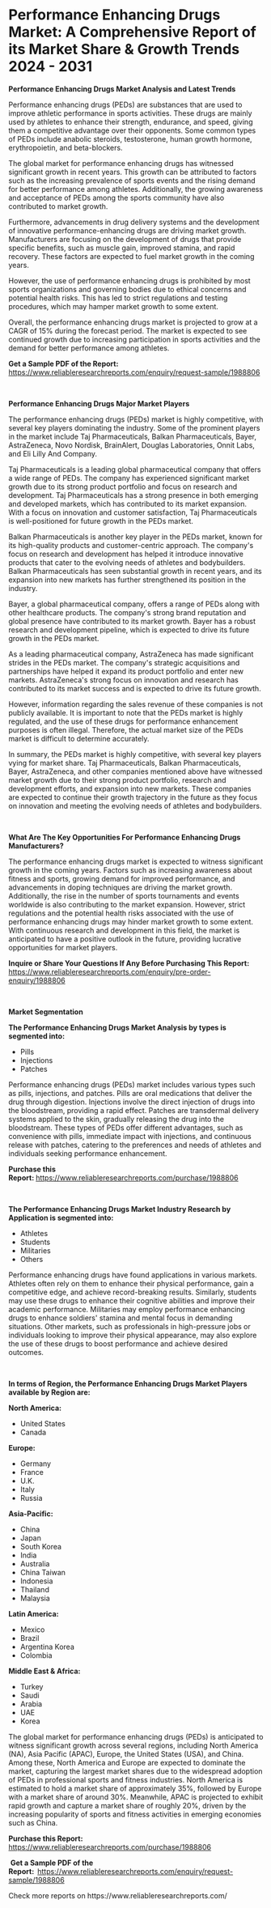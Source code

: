 <p><h1>Performance Enhancing Drugs Market: A Comprehensive Report of its Market Share & Growth Trends 2024 - 2031</h1></p><p><strong>Performance Enhancing Drugs Market Analysis and Latest Trends</strong></p>
<p><p>Performance enhancing drugs (PEDs) are substances that are used to improve athletic performance in sports activities. These drugs are mainly used by athletes to enhance their strength, endurance, and speed, giving them a competitive advantage over their opponents. Some common types of PEDs include anabolic steroids, testosterone, human growth hormone, erythropoietin, and beta-blockers.</p><p>The global market for performance enhancing drugs has witnessed significant growth in recent years. This growth can be attributed to factors such as the increasing prevalence of sports events and the rising demand for better performance among athletes. Additionally, the growing awareness and acceptance of PEDs among the sports community have also contributed to market growth.</p><p>Furthermore, advancements in drug delivery systems and the development of innovative performance-enhancing drugs are driving market growth. Manufacturers are focusing on the development of drugs that provide specific benefits, such as muscle gain, improved stamina, and rapid recovery. These factors are expected to fuel market growth in the coming years.</p><p>However, the use of performance enhancing drugs is prohibited by most sports organizations and governing bodies due to ethical concerns and potential health risks. This has led to strict regulations and testing procedures, which may hamper market growth to some extent.</p><p>Overall, the performance enhancing drugs market is projected to grow at a CAGR of 15% during the forecast period. The market is expected to see continued growth due to increasing participation in sports activities and the demand for better performance among athletes.</p></p>
<p><strong>Get a Sample PDF of the Report:&nbsp;</strong> <a href="https://www.reliableresearchreports.com/enquiry/request-sample/1988806">https://www.reliableresearchreports.com/enquiry/request-sample/1988806</a></p>
<p>&nbsp;</p>
<p><strong>Performance Enhancing Drugs Major Market Players</strong></p>
<p><p>The performance enhancing drugs (PEDs) market is highly competitive, with several key players dominating the industry. Some of the prominent players in the market include Taj Pharmaceuticals, Balkan Pharmaceuticals, Bayer, AstraZeneca, Novo Nordisk, BrainAlert, Douglas Laboratories, Onnit Labs, and Eli Lilly And Company.</p><p>Taj Pharmaceuticals is a leading global pharmaceutical company that offers a wide range of PEDs. The company has experienced significant market growth due to its strong product portfolio and focus on research and development. Taj Pharmaceuticals has a strong presence in both emerging and developed markets, which has contributed to its market expansion. With a focus on innovation and customer satisfaction, Taj Pharmaceuticals is well-positioned for future growth in the PEDs market.</p><p>Balkan Pharmaceuticals is another key player in the PEDs market, known for its high-quality products and customer-centric approach. The company's focus on research and development has helped it introduce innovative products that cater to the evolving needs of athletes and bodybuilders. Balkan Pharmaceuticals has seen substantial growth in recent years, and its expansion into new markets has further strengthened its position in the industry.</p><p>Bayer, a global pharmaceutical company, offers a range of PEDs along with other healthcare products. The company's strong brand reputation and global presence have contributed to its market growth. Bayer has a robust research and development pipeline, which is expected to drive its future growth in the PEDs market.</p><p>As a leading pharmaceutical company, AstraZeneca has made significant strides in the PEDs market. The company's strategic acquisitions and partnerships have helped it expand its product portfolio and enter new markets. AstraZeneca's strong focus on innovation and research has contributed to its market success and is expected to drive its future growth.</p><p>However, information regarding the sales revenue of these companies is not publicly available. It is important to note that the PEDs market is highly regulated, and the use of these drugs for performance enhancement purposes is often illegal. Therefore, the actual market size of the PEDs market is difficult to determine accurately.</p><p>In summary, the PEDs market is highly competitive, with several key players vying for market share. Taj Pharmaceuticals, Balkan Pharmaceuticals, Bayer, AstraZeneca, and other companies mentioned above have witnessed market growth due to their strong product portfolio, research and development efforts, and expansion into new markets. These companies are expected to continue their growth trajectory in the future as they focus on innovation and meeting the evolving needs of athletes and bodybuilders.</p></p>
<p>&nbsp;</p>
<p><strong>What Are The Key Opportunities For Performance Enhancing Drugs Manufacturers?</strong></p>
<p><p>The performance enhancing drugs market is expected to witness significant growth in the coming years. Factors such as increasing awareness about fitness and sports, growing demand for improved performance, and advancements in doping techniques are driving the market growth. Additionally, the rise in the number of sports tournaments and events worldwide is also contributing to the market expansion. However, strict regulations and the potential health risks associated with the use of performance enhancing drugs may hinder market growth to some extent. With continuous research and development in this field, the market is anticipated to have a positive outlook in the future, providing lucrative opportunities for market players.</p></p>
<p><strong>Inquire or Share Your Questions If Any Before Purchasing This Report:</strong> <a href="https://www.reliableresearchreports.com/enquiry/pre-order-enquiry/1988806">https://www.reliableresearchreports.com/enquiry/pre-order-enquiry/1988806</a></p>
<p>&nbsp;</p>
<p><strong>Market Segmentation</strong></p>
<p><strong>The Performance Enhancing Drugs Market Analysis by types is segmented into:</strong></p>
<p><ul><li>Pills</li><li>Injections</li><li>Patches</li></ul></p>
<p><p>Performance enhancing drugs (PEDs) market includes various types such as pills, injections, and patches. Pills are oral medications that deliver the drug through digestion. Injections involve the direct injection of drugs into the bloodstream, providing a rapid effect. Patches are transdermal delivery systems applied to the skin, gradually releasing the drug into the bloodstream. These types of PEDs offer different advantages, such as convenience with pills, immediate impact with injections, and continuous release with patches, catering to the preferences and needs of athletes and individuals seeking performance enhancement.</p></p>
<p><strong>Purchase this Report:&nbsp;</strong><a href="https://www.reliableresearchreports.com/purchase/1988806">https://www.reliableresearchreports.com/purchase/1988806</a></p>
<p>&nbsp;</p>
<p><strong>The Performance Enhancing Drugs Market Industry Research by Application is segmented into:</strong></p>
<p><ul><li>Athletes</li><li>Students</li><li>Militaries</li><li>Others</li></ul></p>
<p><p>Performance enhancing drugs have found applications in various markets. Athletes often rely on them to enhance their physical performance, gain a competitive edge, and achieve record-breaking results. Similarly, students may use these drugs to enhance their cognitive abilities and improve their academic performance. Militaries may employ performance enhancing drugs to enhance soldiers' stamina and mental focus in demanding situations. Other markets, such as professionals in high-pressure jobs or individuals looking to improve their physical appearance, may also explore the use of these drugs to boost performance and achieve desired outcomes.</p></p>
<p>&nbsp;</p>
<p><strong>In terms of Region, the Performance Enhancing Drugs Market Players available by Region are:</strong></p>
<p>
    <p> <strong> North America: </strong>
        <ul>
            <li>United States</li>
            <li>Canada</li>
        </ul>
        </p> 
    <p> <strong> Europe: </strong>
        <ul>
            <li>Germany</li>
            <li>France</li>
            <li>U.K.</li>
            <li>Italy</li>
            <li>Russia</li>
        </ul>
        </p> 
    <p> <strong> Asia-Pacific: </strong>
        <ul>
            <li>China</li>
            <li>Japan</li>
            <li>South Korea</li>
            <li>India</li>
            <li>Australia</li>
            <li>China Taiwan</li>
            <li>Indonesia</li>
            <li>Thailand</li>
            <li>Malaysia</li>
        </ul>
        </p> 
    <p> <strong> Latin America: </strong>
        <ul>
            <li>Mexico</li>
            <li>Brazil</li>
            <li>Argentina Korea</li>
            <li>Colombia</li>
        </ul>
        </p> 
    <p> <strong> Middle East & Africa: </strong>
        <ul>
            <li>Turkey</li>
            <li>Saudi</li>
            <li>Arabia</li>
            <li>UAE</li>
            <li>Korea</li>
        </ul>
    </p>
    </p>
<p><p>The global market for performance enhancing drugs (PEDs) is anticipated to witness significant growth across several regions, including North America (NA), Asia Pacific (APAC), Europe, the United States (USA), and China. Among these, North America and Europe are expected to dominate the market, capturing the largest market shares due to the widespread adoption of PEDs in professional sports and fitness industries. North America is estimated to hold a market share of approximately 35%, followed by Europe with a market share of around 30%. Meanwhile, APAC is projected to exhibit rapid growth and capture a market share of roughly 20%, driven by the increasing popularity of sports and fitness activities in emerging economies such as China.</p></p>
<p><strong>Purchase this Report: </strong><a href="https://www.reliableresearchreports.com/purchase/1988806">https://www.reliableresearchreports.com/purchase/1988806</a></p>
<p>&nbsp;<strong>Get a Sample PDF of the Report:&nbsp;&nbsp;</strong><a href="https://www.reliableresearchreports.com/enquiry/request-sample/1988806">https://www.reliableresearchreports.com/enquiry/request-sample/1988806</a></p>
<p><strong></strong></p>
<p>Check more reports on https://www.reliableresearchreports.com/</p>